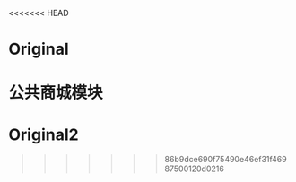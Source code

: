 <<<<<<< HEAD
# Original
公共商城模块
=======
# Original2
>>>>>>> 86b9dce690f75490e46ef31f46987500120d0216
